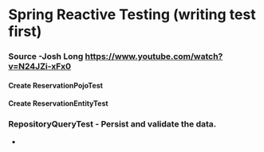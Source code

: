 # Spring Reactive Testing (writing test first)
### Source -Josh Long https://www.youtube.com/watch?v=N24JZi-xFx0
#### Create ReservationPojoTest
#### Create ReservationEntityTest 
### RepositoryQueryTest - Persist and validate the data.


- 
